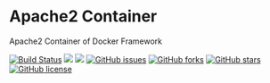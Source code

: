 # Apache2 Container
Apache2 Container of Docker Framework

[![Build Status](https://travis-ci.org/dockerframework/apache2.svg?branch=master)](https://travis-ci.org/dockerframework/apache2) [![](https://images.microbadger.com/badges/image/dockerframework/apache2:2.4.svg)](https://microbadger.com/images/dockerframework/apache2:2.4 "Layers") [![](https://images.microbadger.com/badges/version/dockerframework/apache2:2.4.svg)](https://microbadger.com/images/dockerframework/apache2:2.4 "Version") [![GitHub issues](https://img.shields.io/github/issues/dockerframework/apache2.svg)](https://github.com/dockerframework/apache2/issues) [![GitHub forks](https://img.shields.io/github/forks/dockerframework/apache2.svg)](https://github.com/dockerframework/apache2/network) [![GitHub stars](https://img.shields.io/github/stars/dockerframework/apache2.svg)](https://github.com/dockerframework/apache2/stargazers) [![GitHub license](https://img.shields.io/badge/license-MIT-blue.svg)](https://raw.githubusercontent.com/dockerframework/apache2/master/LICENSE)
